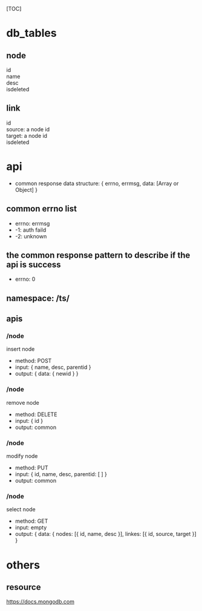 [TOC]
# db_tables
## node
id  
name  
desc  
isdeleted  

## link
id  
source: a node id  
target: a node id  
isdeleted  

# api
* common response data structure: { errno, errmsg, data: [Array or Object] }
## common errno list
* errno: errmsg
* -1: auth faild
* -2: unknown
## the common response pattern to describe if the api is success
* errno: 0
## namespace: /ts/
## apis
### /node
insert node  

* method: POST
* input: { name, desc, parentid }
* output: { data: { newid } }
### /node
remove node  

* method: DELETE
* input: { id }
* output: common
### /node
modify node  

* method: PUT
* input: { id, name, desc, parentid: [  ] }
* output: common
### /node
select node  

* method: GET
* input: empty
* output: { data: { nodes: [{ id, name, desc }], linkes: [{ id, source, target }] }

# others
## resource
https://docs.mongodb.com